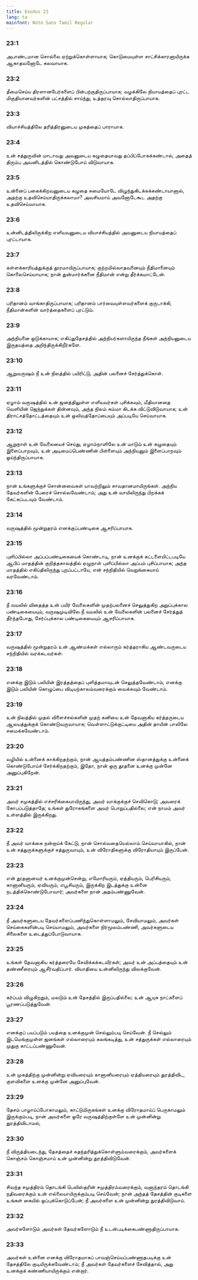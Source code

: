 ```yaml
---
title: Exodus 23
lang: ta
mainfont: Noto Sans Tamil Regular
---
```


###  23:1

அபாண்டமான சொல்லை ஏற்றுக்கொள்ளாயாக; கொடுமையுள்ள சாட்சிக்காரனாயிருக்க ஆகாதவனோடே கலவாயாக.

###  23:2

தீமைசெய்ய திரளானபேர்களைப் பின்பற்றாதிருப்பாயாக; வழக்கிலே நியாயத்தைப் புரட்ட மிகுதியானவர்களின் பட்சத்தில் சாய்ந்து, உத்தரவு சொல்லாதிருப்பாயாக.

###  23:3

வியாச்சியத்திலே தரித்திரனுடைய முகத்தைப் பாராயாக.

###  23:4

உன் சத்துருவின் மாடாவது அவனுடைய கழுதையாவது தப்பிப்போகக்கண்டால், அதைத் திரும்ப அவனிடத்தில் கொண்டுபோய் விடுவாயாக.

###  23:5

உன்னைப் பகைக்கிறவனுடைய கழுதை சுமையோடே விழுந்துகிடக்கக்கண்டாயானால், அதற்கு உதவிசெய்யாதிருக்கலாமா? அவசியமாய் அவனோடேகூட அதற்கு உதவிசெய்வாயாக.

###  23:6

உன்னிடத்திலிருக்கிற எளியவனுடைய வியாச்சியத்தில் அவனுடைய நியாயத்தைப் புரட்டாயாக.

###  23:7

கள்ளக்காரியத்துக்குத் தூரமாயிருப்பாயாக; குற்றமில்லாதவனையும் நீதிமானையும் கொலைசெய்யாயாக; நான் துன்மார்க்கனை நீதிமான் என்று தீர்க்கமாட்டேன்.

###  23:8

பரிதானம் வாங்காதிருப்பாயாக; பரிதானம் பார்வையுள்ளவர்களைக் குருடாக்கி, நீதிமான்களின் வார்த்தைகளைப் புரட்டும்.

###  23:9

அந்நியனை ஒடுக்காயாக; எகிப்துதேசத்தில் அந்நியர்களாயிருந்த நீங்கள் அந்நியனுடைய இருதயத்தை அறிந்திருக்கிறீர்களே.

###  23:10

ஆறுவருஷம் நீ உன் நிலத்தில் பயிரிட்டு, அதின் பலனைச் சேர்த்துக்கொள்.

###  23:11

ஏழாம் வருஷத்தில் உன் ஜனத்திலுள்ள எளியவர்கள் புசிக்கவும், மீதியானதை வெளியின் ஜெந்துக்கள் தின்னவும், அந்த நிலம் சும்மா கிடக்க விட்டுவிடுவாயாக; உன் திராட்சத்தோட்டத்தையும் உன் ஒலிவத்தோப்பையும் அப்படியே செய்வாயாக.

###  23:12

ஆறுநாள் உன் வேலையைச் செய்து, ஏழாம்நாளிலே உன் மாடும் உன் கழுதையும் இளைப்பாறவும், உன் அடிமைப்பெண்ணின் பிள்ளையும் அந்நியனும் இளைப்பாறவும் ஓய்ந்திருப்பாயாக.

###  23:13

நான் உங்களுக்குச் சொன்னவைகள் யாவற்றிலும் சாவதானமாயிருங்கள். அந்நிய தேவர்களின் பேரைச் சொல்லவேண்டாம்; அது உன் வாயிலிருந்து பிறக்கக் கேட்கப்படவும் வேண்டாம்.

###  23:14

வருஷத்தில் மூன்றுதரம் எனக்குப்பண்டிகை ஆசரிப்பாயாக.

###  23:15

புளிப்பில்லா அப்பப்பண்டிகையைக் கொண்டாடி, நான் உனக்குக் கட்டளையிட்டபடியே ஆபிப் மாதத்தின் குறித்தகாலத்தில் ஏழுநாள் புளிப்பில்லா அப்பம் புசிப்பாயாக; அந்த மாதத்தில் எகிப்திலிருந்து புறப்பட்டாயே, என் சந்நிதியில் வெறுங்கையாய் வரவேண்டாம்.

###  23:16

நீ வயலில் விதைத்த உன் பயிர் வேலைகளின் முதற்பலனைச் செலுத்துகிற அறுப்புக்கால பண்டிகையையும், வருஷமுடிவிலே நீ வயலில் உன் வேலைகளின் பலனைச் சேர்த்துத் தீர்ந்தபோது, சேர்ப்புக்கால பண்டிகையையும் ஆசரிப்பாயாக.

###  23:17

வருஷத்தில் மூன்றுதரம் உன் ஆண்மக்கள் எல்லாரும் கர்த்தராகிய ஆண்டவருடைய சந்நிதியில் வரக்கடவர்கள்.

###  23:18

எனக்கு இடும் பலியின் இரத்தத்தைப் புளித்தமாவுடன் செலுத்தவேண்டாம், எனக்கு இடும் பலியின் கொழுப்பை விடியற்காலம்வரைக்கும் வைக்கவும் வேண்டாம்.

###  23:19

உன் நிலத்தில் முதல் விளைச்சல்களின் முதற் கனியை உன் தேவனாகிய கர்த்தருடைய ஆலயத்துக்குக் கொண்டுவருவாயாக; வெள்ளாட்டுக்குட்டியை அதின் தாயின் பாலிலே சமைக்கவேண்டாம்.

###  23:20

வழியில் உன்னைக் காக்கிறதற்கும், நான் ஆயத்தம்பண்ணின ஸ்தானத்துக்கு உன்னைக் கொண்டுபோய்ச் சேர்க்கிறதற்கும், இதோ, நான் ஒரு தூதனை உனக்கு முன்னே அனுப்புகிறேன்.

###  23:21

அவர் சமுகத்தில் எச்சரிக்கையாயிருந்து, அவர் வாக்குக்குச் செவிகொடு; அவரைக் கோபப்படுத்தாதே; உங்கள் துரோகங்களை அவர் பொறுப்பதில்லை; என் நாமம் அவர் உள்ளத்தில் இருக்கிறது.

###  23:22

நீ அவர் வாக்கை நன்றாய்க் கேட்டு, நான் சொல்வதையெல்லாம் செய்வாயாகில், நான் உன் சத்துருக்களுக்குச் சத்துருவாயும், உன் விரோதிகளுக்கு விரோதியாயும் இருப்பேன்.

###  23:23

என் தூதனானவர் உனக்குமுன்சென்று, எமோரியரும், ஏத்தியரும், பெரிசியரும், கானானியரும், ஏவியரும், எபூசியரும், இருக்கிற இடத்துக்கு உன்னை நடத்திக்கொண்டுபோவார்; அவர்களை நான் அதம்பண்ணுவேன்.

###  23:24

நீ அவர்களுடைய தேவர்களைப்பணிந்துகொள்ளாமலும், சேவியாமலும், அவர்கள் செய்கைகளின்படி செய்யாமலும், அவர்களை நிர்மூலம்பண்ணி, அவர்களுடைய சிலைகளை உடைத்துப்போடுவாயாக.

###  23:25

உங்கள் தேவனாகிய கர்த்தரையே சேவிக்கக்கடவீர்கள்; அவர் உன் அப்பத்தையும் உன் தண்ணீரையும் ஆசீர்வதிப்பார். வியாதியை உன்னிலிருந்து விலக்குவேன்.

###  23:26

கர்ப்பம் விழுகிறதும், மலடும் உன் தேசத்தில் இருப்பதில்லை; உன் ஆயுசு நாட்களைப் பூரணப்படுத்துவேன்.

###  23:27

எனக்குப் பயப்படும் பயத்தை உனக்குமுன் செல்லும்படி செய்வேன். நீ செல்லும் இடமெங்குமுள்ள ஜனங்கள் எல்லாரையும் கலங்கடித்து, உன் சத்துருக்கள் எல்லாரையும் முதுகு காட்டப்பண்ணுவேன்.

###  23:28

உன் முகத்திற்கு முன்னின்று ஏவியரையும் கானானியரையும் ஏத்தியரையும் துரத்திவிட, குளவிகளை உனக்கு முன்னே அனுப்புவேன்.

###  23:29

தேசம் பாழாய்ப்போகாமலும், காட்டுமிருகங்கள் உனக்கு விரோதமாய்ப் பெருகாமலும் இருக்கும்படி, நான் அவர்களை ஒரே வருஷத்திற்குள்ளே உன் முன்னின்று துரத்திவிடாமல்,

###  23:30

நீ விருத்தியடைந்து, தேசத்தைச் சுதந்தரித்துக்கொள்ளும்வரைக்கும், அவர்களைக் கொஞ்சம் கொஞ்சமாய் உன் முன்னின்று துரத்திவிடுவேன்.

###  23:31

சிவந்த சமுத்திரம் தொடங்கி பெலிஸ்தரின் சமுத்திரம்வரைக்கும், வனாந்தரம் தொடங்கி நதிவரைக்கும் உன் எல்லையாயிருக்கும்படி செய்வேன்; நான் அந்தத் தேசத்தின் குடிகளை உங்கள் கையில் ஒப்புக்கொடுப்பேன்; நீ அவர்களை உன் முன்னின்று துரத்திவிடுவாய்.

###  23:32

அவர்களோடும் அவர்கள் தேவர்களோடும் நீ உடன்படிக்கைபண்ணாதிருப்பாயாக.

###  23:33

அவர்கள் உன்னை எனக்கு விரோதமாகப் பாவஞ்செய்யப்பண்ணாதபடிக்கு உன் தேசத்திலே குடியிருக்கவேண்டாம்; நீ அவர்கள் தேவர்களைச் சேவித்தால், அது உனக்குக் கண்ணியாயிருக்கும் என்றார்.

